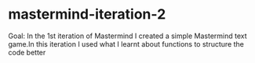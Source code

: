 # mastermind-iteration-2
Goal:
In the 1st iteration of Mastermind I created a simple Mastermind text game.In this iteration I used what I learnt about functions to structure the code better

